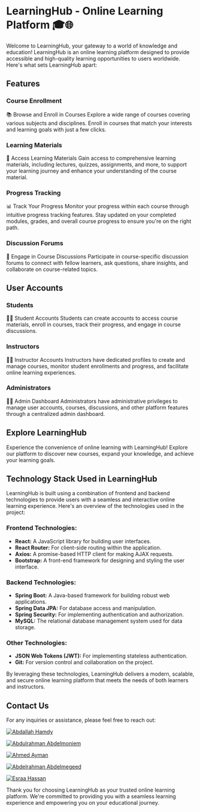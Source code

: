 # LearningHub - Online Learning Platform 🎓🌐

Welcome to LearningHub, your gateway to a world of knowledge and education! LearningHub is an online learning platform designed to provide accessible and high-quality learning opportunities to users worldwide. Here's what sets LearningHub apart:

## Features

### Course Enrollment
📚 Browse and Enroll in Courses
Explore a wide range of courses covering various subjects and disciplines. Enroll in courses that match your interests and learning goals with just a few clicks.

### Learning Materials
📖 Access Learning Materials
Gain access to comprehensive learning materials, including lectures, quizzes, assignments, and more, to support your learning journey and enhance your understanding of the course material.

### Progress Tracking
📊 Track Your Progress
Monitor your progress within each course through intuitive progress tracking features. Stay updated on your completed modules, grades, and overall course progress to ensure you're on the right path.

### Discussion Forums
💬 Engage in Course Discussions
Participate in course-specific discussion forums to connect with fellow learners, ask questions, share insights, and collaborate on course-related topics.

## User Accounts

### Students
👩‍🎓 Student Accounts
Students can create accounts to access course materials, enroll in courses, track their progress, and engage in course discussions.

### Instructors
👨‍🏫 Instructor Accounts
Instructors have dedicated profiles to create and manage courses, monitor student enrollments and progress, and facilitate online learning experiences.

### Administrators
👩‍💼 Admin Dashboard
Administrators have administrative privileges to manage user accounts, courses, discussions, and other platform features through a centralized admin dashboard.

## Explore LearningHub

Experience the convenience of online learning with LearningHub! Explore our platform to discover new courses, expand your knowledge, and achieve your learning goals.

## Technology Stack Used in LearningHub

LearningHub is built using a combination of frontend and backend technologies to provide users with a seamless and interactive online learning experience. Here's an overview of the technologies used in the project:

### Frontend Technologies:

- **React:** A JavaScript library for building user interfaces.
- **React Router:** For client-side routing within the application.
- **Axios:** A promise-based HTTP client for making AJAX requests.
- **Bootstrap:** A front-end framework for designing and styling the user interface.

### Backend Technologies:

- **Spring Boot:** A Java-based framework for building robust web applications.
- **Spring Data JPA:** For database access and manipulation.
- **Spring Security:** For implementing authentication and authorization.
- **MySQL:** The relational database management system used for data storage.

### Other Technologies:

- **JSON Web Tokens (JWT):** For implementing stateless authentication.
- **Git:** For version control and collaboration on the project.

By leveraging these technologies, LearningHub delivers a modern, scalable, and secure online learning platform that meets the needs of both learners and instructors.

## Contact Us

For any inquiries or assistance, please feel free to reach out:

[![Abdallah Hamdy](https://img.shields.io/badge/Abdallah%20Hamdy-Contact-blue)](https://mail.google.com/mail/?view=cm&fs=1&to=abdallah2110678@miuegypt.edu.eg)

[![Abdulrahman Abdelmoniem](https://img.shields.io/badge/Abdulrahman%20Abdelmoniem-Contact-blue)](https://mail.google.com/mail/?view=cm&fs=1&to=abdulrahman2111656@miuegypt.edu.eg)

[![Ahmed Ayman](https://img.shields.io/badge/Ahmed%20Ayman-Contact-blue)](https://mail.google.com/mail/?view=cm&fs=1&to=ahmed2107685@miuegypt.edu.eg)

[![Abdelrahman Abdelmegeed](https://img.shields.io/badge/Abdelrahman%20Abdelmegeed-Contact-blue)](https://mail.google.com/mail/?view=cm&fs=1&to=abdelrahman2007781@miuegypt.edu.eg)

[![Esraa Hassan](https://img.shields.io/badge/Esraa%20Hassan-Contact-blue)](https://mail.google.com/mail/?view=cm&fs=1&to=esraa2100758@miuegypt.edu.eg)

Thank you for choosing LearningHub as your trusted online learning platform. We're committed to providing you with a seamless learning experience and empowering you on your educational journey.
